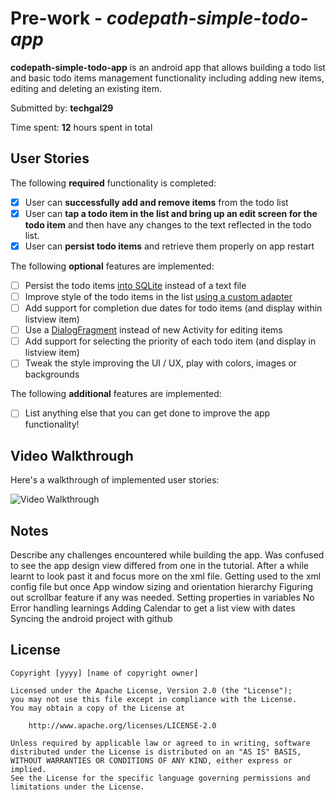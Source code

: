 # Pre-work - *codepath-simple-todo-app*

**codepath-simple-todo-app** is an android app that allows building a todo list and basic todo items management functionality including adding new items, editing and deleting an existing item.

Submitted by: **techgal29**

Time spent: **12** hours spent in total

## User Stories

The following **required** functionality is completed:

* [x] User can **successfully add and remove items** from the todo list
* [x] User can **tap a todo item in the list and bring up an edit screen for the todo item** and then have any changes to the text reflected in the todo list.
* [x] User can **persist todo items** and retrieve them properly on app restart

The following **optional** features are implemented:

* [ ] Persist the todo items [into SQLite](http://guides.codepath.com/android/Persisting-Data-to-the-Device#sqlite) instead of a text file
* [ ] Improve style of the todo items in the list [using a custom adapter](http://guides.codepath.com/android/Using-an-ArrayAdapter-with-ListView)
* [ ] Add support for completion due dates for todo items (and display within listview item)
* [ ] Use a [DialogFragment](http://guides.codepath.com/android/Using-DialogFragment) instead of new Activity for editing items
* [ ] Add support for selecting the priority of each todo item (and display in listview item)
* [ ] Tweak the style improving the UI / UX, play with colors, images or backgrounds

The following **additional** features are implemented:

* [ ] List anything else that you can get done to improve the app functionality!

## Video Walkthrough 

Here's a walkthrough of implemented user stories:

<img src='https://github.com/tech-gal/codepath-simple-todo-app/blob/master/todoapp-android-recording.mp4' title='Video Walkthrough' width='' alt='Video Walkthrough' />

## Notes

Describe any challenges encountered while building the app.
Was confused to see the app design view differed from one in the tutorial. After a while learnt to look past it and focus more on the xml file.
Getting used to the xml config file but once
App window sizing and orientation hierarchy
Figuring out scrollbar feature if any was needed.
Setting properties in variables
No Error handling learnings
Adding Calendar to get a list view with dates
Syncing the android project with github


## License

    Copyright [yyyy] [name of copyright owner]

    Licensed under the Apache License, Version 2.0 (the "License");
    you may not use this file except in compliance with the License.
    You may obtain a copy of the License at

        http://www.apache.org/licenses/LICENSE-2.0

    Unless required by applicable law or agreed to in writing, software
    distributed under the License is distributed on an "AS IS" BASIS,
    WITHOUT WARRANTIES OR CONDITIONS OF ANY KIND, either express or implied.
    See the License for the specific language governing permissions and
    limitations under the License.
